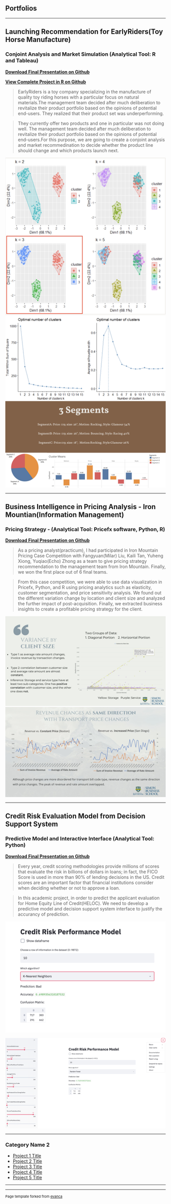 ## Portfolios

---

## Launching Recommendation for EarlyRiders(Toy Horse Manufacture)
### Conjoint Analysis and Market Simulation (Analytical Tool: R and Tableau)

**[Download Final Presentation on Github](https://github.com/Jiangcheng-Lin/Jiangcheng-Lin.github.io/blob/master/Portfolios/Final%20Presentation.pdf)**

**[View Complete Project in R on Github](https://github.com/Jiangcheng-Lin/Jiangcheng-Lin.github.io/blob/master/Portfolios/HW3.html)**

> EarlyRiders is a toy company specializing in the manufacture of quality toy riding horses with a particular focus on natural materials.The management team decided after much deliberation to revitalize their product portfolio based on the opinions of potential end-users. They realized that their product set was underperforming. 

> They currently offer two products and one in particular was not doing well. The management team decided after much deliberation to revitalize their product portfolio based on the opinions of potential end-users.For this purpose, we are going to create a conjoint analysis and market recommedination to decide whether the product line should change and which products launch next.


![notebook preview](/Toy%20Project/1.jpeg)
![notebook preview](/Toy%20Project/2.jpeg)
![notebook preview](/Toy%20Project/3.jpeg)

---
## Business Intelligence in Pricing Analysis - Iron Mountian(Information Management)
### Pricing Strategy  - (Analytical Tool: Pricefx software, Python, R)


**[Download Final Presentation on Github](https://github.com/Jiangcheng-Lin/Jiangcheng-Lin.github.io/blob/master/Pricing%20Project/Iron%20Mountain%20Pricing%20Analytics.pdf)**

> As a pricing analyst(practicum), I had participated in Iron Mountain Pricing Case Competition with Fangyuan(Milar) Liu, Kaili Tan, Yuheng Xiong, Yuqiao(Echo) Zhong as a team to give pricing strategy recommendation to the management team from Iron Mountain. Finally, we won the first place out of 6 final teams.

> From this case competition, we were able to use data visualization in Pricefx, Python, and R using pricing analytics such as elasticity, customer segmentation, and price sensitivity analysis. We found out the different variation change by location and client size and analyzed the further impact of post-acquisition. Finally, we extracted business insights to create a profitable pricing strategy for the client.

![notebook preview](/Pricing%20Project/Variation%20by%20Client%20Size.png)
![notebook preview](/Pricing%20Project/Transportation%20Change.png)

---
## Credit Risk Evaluation Model from Decision Support System
### Predictive Model and Interactive Interface (Analytical Tool: Python)


**[Download Final Presentation on Github](https://github.com/Jiangcheng-Lin/Jiangcheng-Lin.github.io/blob/master/Predictive%20Analysis%20Project/Decision%20Support%20System.pdf)**

> Every year, credit scoring methodologies provide millions of scores that evaluate the risk in billions of dollars in loans; in fact, the FICO Score is used in more than 90% of lending decisions in the US. Credit scores are an important factor that financial institutions consider when deciding whether or not to approve a loan.

> In this academic project, in order to predict the applicant evaluation for Home Equity Line of Credit(HELOC). We need to develop a predictive model and decision support system interface to justify the accurancy of prediction.


![notebook preview](/Predictive%20Analysis%20Project/1.png)

![notebook preview](/Predictive%20Analysis%20Project/2.png)



---

### Category Name 2

- [Project 1 Title](http://example.com/)
- [Project 2 Title](http://example.com/)
- [Project 3 Title](http://example.com/)
- [Project 4 Title](http://example.com/)
- [Project 5 Title](http://example.com/)

---




---
<p style="font-size:11px">Page template forked from <a href="https://github.com/evanca/quick-portfolio">evanca</a></p>
<!-- Remove above link if you don't want to attibute -->
